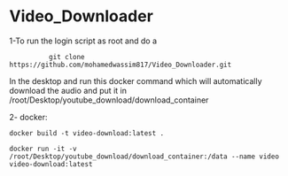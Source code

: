 # Video_Downloader

1-To run the login script as root and do a

              git clone https://github.com/mohamedwassim817/Video_Downloader.git

In the desktop and run this docker command which will automatically download the audio and put it in     
 /root/Desktop/youtube_download/download_container

2- docker: 
    
    docker build -t video-download:latest .
    
    docker run -it -v /root/Desktop/youtube_download/download_container:/data --name video video-download:latest
